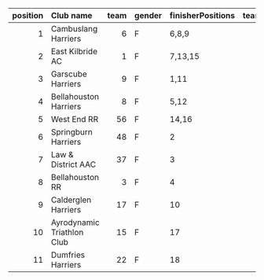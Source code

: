 |   position | Club name                  |   team | gender   | finisherPositions   |   teamPoints |   penaltyPoints |   totalPoints |   totalFinishers | Website                                    |
|-----------:|:---------------------------|-------:|:---------|:--------------------|-------------:|----------------:|--------------:|-----------------:|:-------------------------------------------|
|          1 | Cambuslang Harriers        |      6 | F        | 6,8,9               |           23 |               0 |            23 |                3 | https://cambuslangharriers.org/            |
|          2 | East Kilbride AC           |      1 | F        | 7,13,15             |           35 |               0 |            35 |                3 | http://www.ekac.org.uk/                    |
|          3 | Garscube Harriers          |      9 | F        | 1,11                |           12 |              28 |            40 |                2 | https://www.garscubeharriers.org.uk/       |
|          4 | Bellahouston Harriers      |      8 | F        | 5,12                |           17 |              28 |            45 |                2 | http://www.bellahoustonharriers.co.uk/     |
|          5 | West End RR                |     56 | F        | 14,16               |           30 |              28 |            58 |                2 | https://www.westendroadrunners.co.uk/      |
|          6 | Springburn Harriers        |     48 | F        | 2                   |            2 |              56 |            58 |                1 | https://www.springburnharriers.co.uk/      |
|          7 | Law & District AAC         |     37 | F        | 3                   |            3 |              56 |            59 |                1 | http://www.lawaac.co.uk/                   |
|          8 | Bellahouston RR            |      3 | F        | 4                   |            4 |              56 |            60 |                1 | https://www.bellahoustonroadrunners.co.uk/ |
|          9 | Calderglen Harriers        |     17 | F        | 10                  |           10 |              56 |            66 |                1 | http://www.calderglenharriers.org.uk/      |
|         10 | Ayrodynamic Triathlon Club |     15 | F        | 17                  |           17 |              56 |            73 |                1 | http://www.ayrodynamic.org.uk/             |
|         11 | Dumfries Harriers          |     22 | F        | 18                  |           18 |              56 |            74 |                1 | https://dumfriesharriers.co.uk/            |